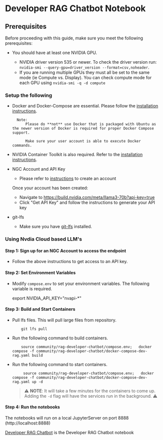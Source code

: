 # Developer RAG Chatbot Notebook

## Prerequisites
Before proceeding with this guide, make sure you meet the following prerequisites:

- You should have at least one NVIDIA GPU.

    - NVIDIA driver version 535 or newer. To check the driver version run: ``nvidia-smi --query-gpu=driver_version --format=csv,noheader``.
    - If you are running multiple GPUs they must all be set to the same mode (ie Compute vs. Display). You can check compute mode for each GPU using
    ``nvidia-smi -q -d compute``

### Setup the following

- Docker and Docker-Compose are essential. Please follow the [installation instructions](https://docs.docker.com/engine/install/ubuntu/).

        Note:
            Please do **not** use Docker that is packaged with Ubuntu as the newer version of Docker is required for proper Docker Compose support.

            Make sure your user account is able to execute Docker commands.


- NVIDIA Container Toolkit is also required. Refer to the [installation instructions](https://docs.nvidia.com/datacenter/cloud-native/container-toolkit/install-guide.html).


- NGC Account and API Key

    - Please refer to [instructions](https://docs.nvidia.com/ngc/gpu-cloud/ngc-overview/index.html) to create an account

    Once your account has been created:

    * Navigate to https://build.nvidia.com/meta/llama3-70b?api-key=true
    * Click "Get API Key" and follow the instructions to generate your API key

- git-lfs
    - Make sure you have [git-lfs](https://git-lfs.github.com) installed.


### Using Nvdia Cloud based LLM's

#### Step 1: Sign up for an NGC Account to access the endpoint

- Follow the above instructions to get access to an API key.

#### Step 2: Set Environment Variables

- Modify ``compose.env`` to set your environment variables. The following variable is required.

    export NVIDIA_API_KEY="nvapi-*"


#### Step 3: Build and Start Containers
- Pull lfs files. This will pull large files from repository.
    ```
        git lfs pull
    ```
- Run the following command to build containers.
    ```
        source community/rag-developer-chatbot/compose.env;   docker compose -f community/rag-developer-chatbot/docker-compose-dev-rag.yaml build
    ```

- Run the following command to start containers.
    ```
         source community/rag-developer-chatbot/compose.env;   docker compose -f community/rag-developer-chatbot/docker-compose-dev-rag.yaml up -d
    ```
    > ⚠️ **NOTE**: It will take a few minutes for the containers to come up. Adding the `-d` flag will have the services run in the background. ⚠️

#### Step 4: Run the notebooks
The notebooks will run on a local JupyterServer on port 8888 (http://localhost:8888)

[Developer RAG Chatbot](../../rapids/notebooks/rapids_notebook.ipynb) is the Developer RAG Chatbot notebook